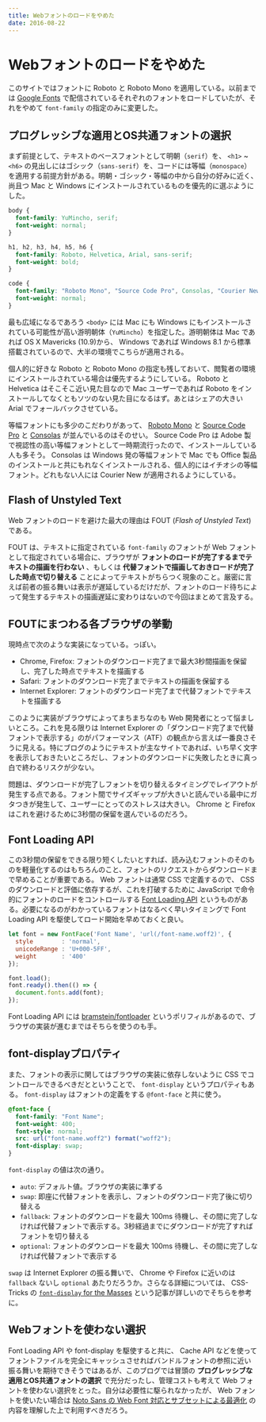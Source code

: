 ```yaml
---
title: Webフォントのロードをやめた
date: 2016-08-22
---
```


# Webフォントのロードをやめた

このサイトではフォントに Roboto と Roboto Mono を適用している。以前までは [Google Fonts](https://fonts.google.com/) で配信されているそれぞれのフォントをロードしていたが、それをやめて `font-family` の指定のみに変更した。

## プログレッシブな適用とOS共通フォントの選択

まず前提として、テキストのベースフォントとして明朝（`serif`）を、 `<h1>` ~ `<h6>` の見出しにはゴシック（`sans-serif`）を、コードには等幅（`monospace`）を適用する前提方針がある。明朝・ゴシック・等幅の中から自分の好みに近く、尚且つ Mac と Windows にインストールされているものを優先的に選ぶようにした。

```css
body {
  font-family: YuMincho, serif;
  font-weight: normal;
}

h1, h2, h3, h4, h5, h6 {
  font-family: Roboto, Helvetica, Arial, sans-serif;
  font-weight: bold;
}

code {
  font-family: "Roboto Mono", "Source Code Pro", Consolas, "Courier New", monospace;
  font-weight: normal;
}
```

最も広域になるであろう `<body>` には Mac にも Windows にもインストールされている可能性が高い游明朝体（`YuMincho`）を指定した。游明朝体は Mac であれば OS X Mavericks (10.9)から、 Windows であれば Windows 8.1 から標準搭載されているので、大半の環境でこちらが適用される。

個人的に好きな Roboto と Roboto Mono の指定も残しておいて、閲覧者の環境にインストールされている場合は優先するようにしている。 Roboto と Helvetica はそこそこ近い見た目なので Mac ユーザーであれば Roboto をインストールしてなくともソツのない見た目になるはず。あとはシェアの大きい Arial でフォールバックさせている。

等幅フォントにも多少のこだわりがあって、 [Roboto Mono](https://fonts.google.com/specimen/Roboto) と [Source Code Pro](https://github.com/adobe-fonts/source-code-pro) と [Consolas](https://en.wikipedia.org/wiki/Consolas) が並んでいるのはそのせい。 Source Code Pro は Adobe 製で視認性の高い等幅フォントとして一時期流行ったので、インストールしている人も多そう。 Consolas は Windows 発の等幅フォントで Mac でも Office 製品のインストールと共にもれなくインストールされる、個人的にはイチオシの等幅フォント。どれもない人には Courier New が適用されるようにしている。

## Flash of Unstyled Text

Web フォントのロードを避けた最大の理由は FOUT (_Flash of Unstyled Text_) である。

FOUT は、テキストに指定されている `font-family` のフォントが Web フォントとして指定されている場合に、ブラウザが **フォントのロードが完了するまでテキストの描画を行わない** 、もしくは **代替フォントで描画しておきロードが完了した時点で切り替える** ことによってテキストがちらつく現象のこと。厳密に言えば前者の振る舞いは表示が遅延しているだけだが、フォントのロード待ちによって発生するテキストの描画遅延に変わりはないので今回はまとめて言及する。

## FOUTにまつわる各ブラウザの挙動

現時点で次のような実装になっている。っぽい。

- Chrome, Firefox: フォントのダウンロード完了まで最大3秒間描画を保留し、完了した時点でテキストを描画する
- Safari: フォントのダウンロード完了までテキストの描画を保留する
- Internet Explorer: フォントのダウンロード完了まで代替フォントでテキストを描画する

このように実装がブラウザによってまちまちなのも Web 開発者にとって悩ましいところ。これを見る限りは Internet Explorer の「ダウンロード完了まで代替フォントで表示する」のがパフォーマンス（ATF）の観点から言えば一番良さそうに見える。特にブログのようにテキストが主なサイトであれば、いち早く文字を表示しておきたいところだし、フォントのダウンロードに失敗したときに真っ白で終わるリスクが少ない。

問題は、ダウンロードが完了しフォントを切り替えるタイミングでレイアウトが発生する点である。フォント間でサイズギャップが大きいと読んでいる最中にガタつきが発生して、ユーザーにとってのストレスは大きい。 Chrome と Firefox はこれを避けるために3秒間の保留を選んでいるのだろう。

## Font Loading API

この3秒間の保留をできる限り短くしたいとすれば、読み込むフォントのそのものを軽量化するのはもちろんのこと、フォントのリクエストからダウンロードまで早めることが重要である。 Web フォントは通常 CSS で定義するので、 CSS のダウンロードと評価に依存するが、これを打破するために JavaScript で命令的にフォントのロードをコントロールする [Font Loading API](https://developer.mozilla.org/en-US/docs/Web/API/CSS_Font_Loading_API) というものがある。必要になるのがわかっているフォントはなるべく早いタイミングで Font Loading API を駆使してロード開始を早めておくと良い。

```javascript
let font = new FontFace('Font Name', 'url(/font-name.woff2)', {
  style        : 'normal',
  unicodeRange : 'U+000-5FF',
  weight       : '400'
});

font.load();
font.ready().then(() => {
  document.fonts.add(font);
});
```

Font Loading API には [bramstein/fontloader](https://github.com/bramstein/fontloader) というポリフィルがあるので、ブラウザの実装が進むまではそちらを使うのも手。

## font-displayプロパティ

また、フォントの表示に関してはブラウザの実装に依存しないように CSS でコントロールできるべきだとということで、 `font-display` というプロパティもある。 `font-display` はフォントの定義をする `@font-face` と共に使う。

```css
@font-face {
  font-family: "Font Name";
  font-weight: 400;
  font-style: normal;
  src: url("font-name.woff2") format("woff2");
  font-display: swap;
}
```

`font-display` の値は次の通り。

- `auto`: デフォルト値。ブラウザの実装に準ずる
- `swap`: 即座に代替フォントを表示し、フォントのダウンロード完了後に切り替える
- `fallback`: フォントのダウンロードを最大 100ms 待機し、その間に完了しなければ代替フォントで表示する。3秒経過までにダウンロードが完了すればフォントを切り替える
- `optional`: フォントのダウンロードを最大 100ms 待機し、その間に完了しなければ代替フォントで表示する

`swap` は Internet Explorer の振る舞いで、 Chrome や Firefox に近いのは `fallback` ないし `optional` あたりだろうか。さらなる詳細については、 CSS-Tricks の [`font-display` for the Masses](https://css-tricks.com/font-display-masses/) という記事が詳しいのでそちらを参考に。

## Webフォントを使わない選択

Font Loading API や font-display を駆使すると共に、 Cache API などを使ってフォントファイルを完全にキャッシュさせればバンドルフォントの参照に近い振る舞いを期待できそうではあるが、このブログでは冒頭の **プログレッシブな適用とOS共通フォントの選択** で充分だったし、管理コストも考えて Web フォントを使わない選択をとった。自分は必要性に駆られなかったが、 Web フォントを使いたい場合は [Noto Sans の Web Font 対応とサブセットによる最適化](https://blog.jxck.io/entries/2016-03-14/web-font-noto-sans.html) の内容を理解した上で利用すべきだろう。
